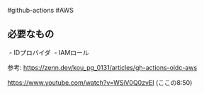 #github-actions #AWS 

## 必要なもの

 - IDプロバイダ
 - IAMロール


参考: 
https://zenn.dev/kou_pg_0131/articles/gh-actions-oidc-aws

https://www.youtube.com/watch?v=WSiV0Q0zvEI (ここの8:50)